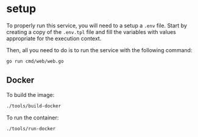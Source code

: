 # setup

To properly run this service, you will need to a setup a `.env` file. Start by creating a copy of the `.env.tpl` file and fill the variables with values appropriate for the execution context.

Then, all you need to do is to run the service with the following command:

```bash
go run cmd/web/web.go
```
## Docker

To build the image:

```bash
./tools/build-docker
```

To run the container:

```bash
./tools/run-docker
```